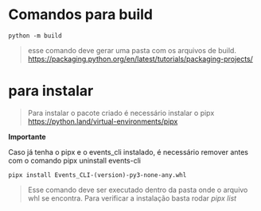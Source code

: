 # Comandos para build

```python -m build```
> esse comando deve gerar uma pasta com os arquivos de build. https://packaging.python.org/en/latest/tutorials/packaging-projects/

# para instalar
> Para instalar o pacote criado é necessário instalar o pipx https://python.land/virtual-environments/pipx

**Importante**


Caso já tenha o pipx e o events_cli instalado, é necessário remover antes com o comando pipx uninstall events-cli

```pipx install Events_CLI-(version)-py3-none-any.whl```
> Esse comando deve ser executado dentro da pasta onde o arquivo whl se encontra. Para verificar a instalação basta rodar _pipx list_



